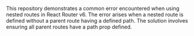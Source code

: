This repository demonstrates a common error encountered when using nested routes in React Router v6.  The error arises when a nested route is defined without a parent route having a defined path. The solution involves ensuring all parent routes have a path prop defined.